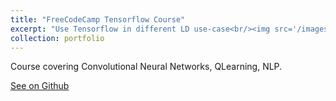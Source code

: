 ```yaml
---
title: "FreeCodeCamp Tensorflow Course"
excerpt: "Use Tensorflow in different LD use-case<br/><img src='/images/500x300.png'>"
collection: portfolio
---
```


Course covering Convolutional Neural Networks, QLearning, NLP.

[See on Github](https://github.com/AndLydakis/FreeCodeCampTF)